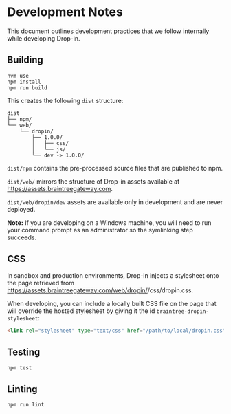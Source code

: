 # Development Notes

This document outlines development practices that we follow internally while developing Drop-in.

## Building

```
nvm use
npm install
npm run build
```

This creates the following `dist` structure:

```
dist
├── npm/
└── web/
    └── dropin/
        ├── 1.0.0/
        │   ├── css/
        │   └── js/
        └── dev -> 1.0.0/
```

`dist/npm` contains the pre-processed source files that are published to npm.

`dist/web/` mirrors the structure of Drop-in assets available at https://assets.braintreegateway.com.

`dist/web/dropin/dev` assets are available only in development and are never deployed.

**Note:** If you are developing on a Windows machine, you will need to run your command prompt as an administrator so the symlinking step succeeds.

## CSS

In sandbox and production environments, Drop-in injects a stylesheet onto the page retrieved from https://assets.braintreegateway.com/web/dropin/<VERSION>/css/dropin.css.

When developing, you can include a locally built CSS file on the page that will override the hosted stylesheet by giving it the id `braintree-dropin-stylesheet`:

```html
<link rel="stylesheet" type="text/css" href="/path/to/local/dropin.css" id="braintree-dropin-stylesheet">
```

## Testing

```
npm test
```

## Linting

```
npm run lint
```
